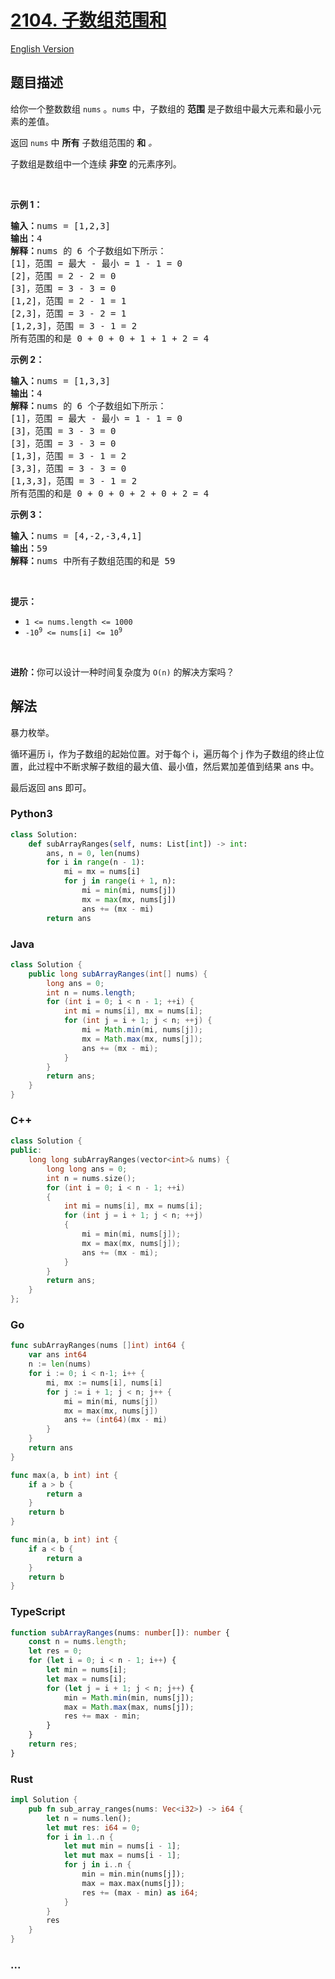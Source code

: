 # [2104. 子数组范围和](https://leetcode.cn/problems/sum-of-subarray-ranges)

[English Version](/solution/2100-2199/2104.Sum%20of%20Subarray%20Ranges/README_EN.md)

## 题目描述

<!-- 这里写题目描述 -->

<p>给你一个整数数组 <code>nums</code> 。<code>nums</code> 中，子数组的 <strong>范围</strong> 是子数组中最大元素和最小元素的差值。</p>

<p>返回 <code>nums</code> 中 <strong>所有</strong> 子数组范围的 <strong>和</strong> <em>。</em></p>

<p>子数组是数组中一个连续 <strong>非空</strong> 的元素序列。</p>

<p>&nbsp;</p>

<p><strong>示例 1：</strong></p>

<pre>
<strong>输入：</strong>nums = [1,2,3]
<strong>输出：</strong>4
<strong>解释：</strong>nums 的 6 个子数组如下所示：
[1]，范围 = 最大 - 最小 = 1 - 1 = 0 
[2]，范围 = 2 - 2 = 0
[3]，范围 = 3 - 3 = 0
[1,2]，范围 = 2 - 1 = 1
[2,3]，范围 = 3 - 2 = 1
[1,2,3]，范围 = 3 - 1 = 2
所有范围的和是 0 + 0 + 0 + 1 + 1 + 2 = 4</pre>

<p><strong>示例 2：</strong></p>

<pre>
<strong>输入：</strong>nums = [1,3,3]
<strong>输出：</strong>4
<strong>解释：</strong>nums 的 6 个子数组如下所示：
[1]，范围 = 最大 - 最小 = 1 - 1 = 0
[3]，范围 = 3 - 3 = 0
[3]，范围 = 3 - 3 = 0
[1,3]，范围 = 3 - 1 = 2
[3,3]，范围 = 3 - 3 = 0
[1,3,3]，范围 = 3 - 1 = 2
所有范围的和是 0 + 0 + 0 + 2 + 0 + 2 = 4
</pre>

<p><strong>示例 3：</strong></p>

<pre>
<strong>输入：</strong>nums = [4,-2,-3,4,1]
<strong>输出：</strong>59
<strong>解释：</strong>nums 中所有子数组范围的和是 59
</pre>

<p>&nbsp;</p>

<p><strong>提示：</strong></p>

<ul>
	<li><code>1 &lt;= nums.length &lt;= 1000</code></li>
	<li><code>-10<sup>9</sup> &lt;= nums[i] &lt;= 10<sup>9</sup></code></li>
</ul>

<p>&nbsp;</p>

<p><strong>进阶：</strong>你可以设计一种时间复杂度为 <code>O(n)</code> 的解决方案吗？</p>

## 解法

<!-- 这里可写通用的实现逻辑 -->

暴力枚举。

循环遍历 i，作为子数组的起始位置。对于每个 i，遍历每个 j 作为子数组的终止位置，此过程中不断求解子数组的最大值、最小值，然后累加差值到结果 ans 中。

最后返回 ans 即可。

<!-- tabs:start -->

### **Python3**

<!-- 这里可写当前语言的特殊实现逻辑 -->

```python
class Solution:
    def subArrayRanges(self, nums: List[int]) -> int:
        ans, n = 0, len(nums)
        for i in range(n - 1):
            mi = mx = nums[i]
            for j in range(i + 1, n):
                mi = min(mi, nums[j])
                mx = max(mx, nums[j])
                ans += (mx - mi)
        return ans
```

### **Java**

<!-- 这里可写当前语言的特殊实现逻辑 -->

```java
class Solution {
    public long subArrayRanges(int[] nums) {
        long ans = 0;
        int n = nums.length;
        for (int i = 0; i < n - 1; ++i) {
            int mi = nums[i], mx = nums[i];
            for (int j = i + 1; j < n; ++j) {
                mi = Math.min(mi, nums[j]);
                mx = Math.max(mx, nums[j]);
                ans += (mx - mi);
            }
        }
        return ans;
    }
}
```

### **C++**

```cpp
class Solution {
public:
    long long subArrayRanges(vector<int>& nums) {
        long long ans = 0;
        int n = nums.size();
        for (int i = 0; i < n - 1; ++i)
        {
            int mi = nums[i], mx = nums[i];
            for (int j = i + 1; j < n; ++j)
            {
                mi = min(mi, nums[j]);
                mx = max(mx, nums[j]);
                ans += (mx - mi);
            }
        }
        return ans;
    }
};
```

### **Go**

```go
func subArrayRanges(nums []int) int64 {
	var ans int64
	n := len(nums)
	for i := 0; i < n-1; i++ {
		mi, mx := nums[i], nums[i]
		for j := i + 1; j < n; j++ {
			mi = min(mi, nums[j])
			mx = max(mx, nums[j])
			ans += (int64)(mx - mi)
		}
	}
	return ans
}

func max(a, b int) int {
	if a > b {
		return a
	}
	return b
}

func min(a, b int) int {
	if a < b {
		return a
	}
	return b
}
```

### **TypeScript**

```ts
function subArrayRanges(nums: number[]): number {
    const n = nums.length;
    let res = 0;
    for (let i = 0; i < n - 1; i++) {
        let min = nums[i];
        let max = nums[i];
        for (let j = i + 1; j < n; j++) {
            min = Math.min(min, nums[j]);
            max = Math.max(max, nums[j]);
            res += max - min;
        }
    }
    return res;
}
```

### **Rust**

```rust
impl Solution {
    pub fn sub_array_ranges(nums: Vec<i32>) -> i64 {
        let n = nums.len();
        let mut res: i64 = 0;
        for i in 1..n {
            let mut min = nums[i - 1];
            let mut max = nums[i - 1];
            for j in i..n {
                min = min.min(nums[j]);
                max = max.max(nums[j]);
                res += (max - min) as i64;
            }
        }
        res
    }
}
```

### **...**

```

```

<!-- tabs:end -->
